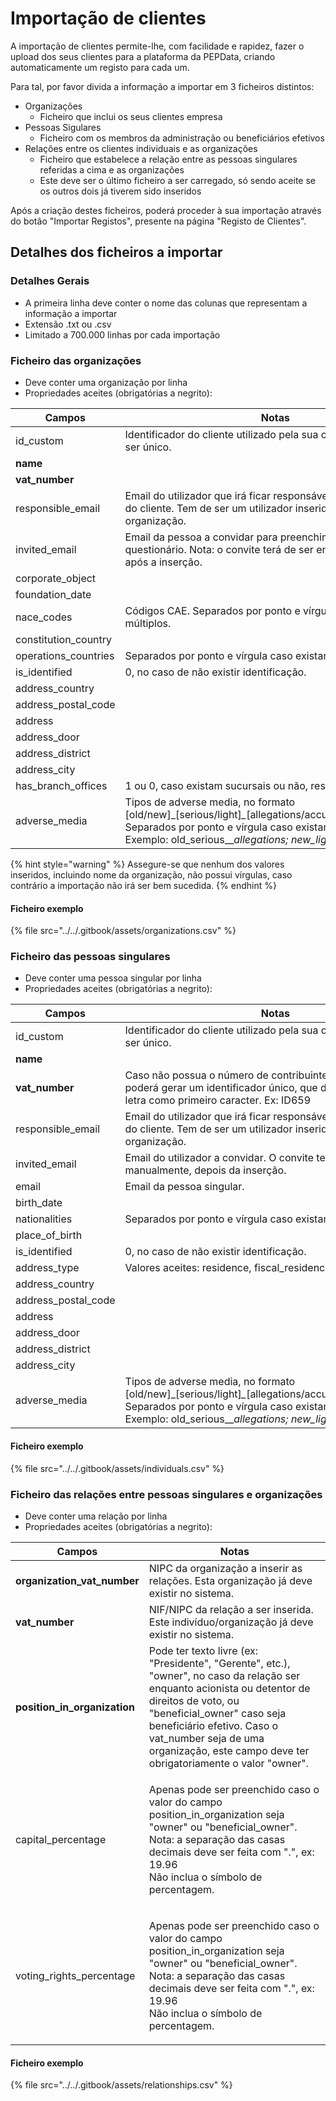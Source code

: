 # Importação de clientes

A importação de clientes permite-lhe, com facilidade e rapidez, fazer o upload dos seus clientes para a plataforma da PEPData, criando automaticamente um registo para cada um.

Para tal, por favor divida a informação a importar em 3 ficheiros distintos:

* Organizações
  * Ficheiro que inclui os seus clientes empresa
* Pessoas Sigulares
  * Ficheiro com os membros da administração ou beneficiários efetivos
* Relações entre os clientes individuais e as organizações
  * Ficheiro que estabelece a relação entre as pessoas singulares referidas a cima e as organizações&#x20;
  * Este deve ser o último ficheiro a ser carregado, só sendo aceite se os outros dois já tiverem sido inseridos

Após a criação destes ficheiros, poderá proceder à sua importação através do botão "Importar Registos", presente na página "Registo de Clientes".

## Detalhes dos ficheiros a importar

### Detalhes Gerais

* A primeira linha deve conter o nome das colunas que representam a informação a importar
* Extensão .txt ou .csv
* Limitado a 700.000 linhas por cada importação

### Ficheiro das organizações

* Deve conter uma organização por linha
* Propriedades aceites (obrigatórias a negrito):

| Campos                | Notas                                                                                                                                                                                                                               |
| --------------------- | ----------------------------------------------------------------------------------------------------------------------------------------------------------------------------------------------------------------------------------- |
| id\_custom            | Identificador do cliente utilizado pela sua organização. Tem de ser único.                                                                                                                                                          |
| **name**              |                                                                                                                                                                                                                                     |
| **vat\_number**       |                                                                                                                                                                                                                                     |
| responsible\_email    | Email do utilizador que irá ficar responsável pelo questionário do cliente. Tem de ser um utilizador inserido na sua organização.                                                                                                   |
| invited\_email        | Email da pessoa a convidar para preenchimento do questionário. Nota: o convite terá de ser enviado manualmente, após a inserção.                                                                                                    |
| corporate\_object     |                                                                                                                                                                                                                                     |
| foundation\_date      |                                                                                                                                                                                                                                     |
| nace\_codes           | Códigos CAE. Separados por ponto e vírgula caso existam múltiplos.                                                                                                                                                                  |
| constitution\_country |                                                                                                                                                                                                                                     |
| operations\_countries | Separados por ponto e vírgula caso existam múltiplos.                                                                                                                                                                               |
| is\_identified        | 0, no caso de não existir identificação.                                                                                                                                                                                            |
| address\_country      |                                                                                                                                                                                                                                     |
| address\_postal\_code |                                                                                                                                                                                                                                     |
| address               |                                                                                                                                                                                                                                     |
| address\_door         |                                                                                                                                                                                                                                     |
| address\_district     |                                                                                                                                                                                                                                     |
| address\_city         |                                                                                                                                                                                                                                     |
| has\_branch\_offices  | 1 ou 0, caso existam sucursais ou não, respetivamente.                                                                                                                                                                              |
| adverse\_media        | Tipos de adverse media, no formato \[old/new]﻿\_\[serious/light]_\__\[allegations/﻿accusations/﻿convictions]. Separados por ponto e vírgula caso existam múltiplos. Exemplo: old\_serious_\__allegations; new\_light_\__convictions |

{% hint style="warning" %}
Assegure-se que nenhum dos valores inseridos, incluindo nome da organização, não possui vírgulas, caso contrário a importação não irá ser bem sucedida.
{% endhint %}

#### Ficheiro exemplo

{% file src="../../.gitbook/assets/organizations.csv" %}

### Ficheiro das pessoas singulares

* Deve conter uma pessoa singular por linha
* Propriedades aceites (obrigatórias a negrito):

| Campos                | Notas                                                                                                                                                                                                                               |
| --------------------- | ----------------------------------------------------------------------------------------------------------------------------------------------------------------------------------------------------------------------------------- |
| id\_custom            | Identificador do cliente utilizado pela sua organização. Tem de ser único.                                                                                                                                                          |
| **name**              |                                                                                                                                                                                                                                     |
| **vat\_number**       | Caso não possua o número de contribuinte da pessoa singular poderá gerar um identificador único, que deverá possuir uma letra como primeiro caracter. Ex: ID659                                                                     |
| responsible\_email    | Email do utilizador que irá ficar responsável pelo questionário do cliente. Tem de ser um utilizador inserido na sua organização.                                                                                                   |
| invited\_email        | Email do utilizador a convidar. O convite terá que ser enviado manualmente, depois da inserção.                                                                                                                                     |
| email                 | Email da pessoa singular.                                                                                                                                                                                                           |
| birth\_date           |                                                                                                                                                                                                                                     |
| nationalities         | Separados por ponto e vírgula caso existam múltiplos.                                                                                                                                                                               |
| place\_of\_birth      |                                                                                                                                                                                                                                     |
| is\_identified        | 0, no caso de não existir identificação.                                                                                                                                                                                            |
| address\_type         | Valores aceites: residence, fiscal\_residence e headquarters.                                                                                                                                                                       |
| address\_country      |                                                                                                                                                                                                                                     |
| address\_postal\_code |                                                                                                                                                                                                                                     |
| address               |                                                                                                                                                                                                                                     |
| address\_door         |                                                                                                                                                                                                                                     |
| address\_district     |                                                                                                                                                                                                                                     |
| address\_city         |                                                                                                                                                                                                                                     |
| adverse\_media        | Tipos de adverse media, no formato \[old/new]﻿\_\[serious/light]_\__\[allegations/﻿accusations/﻿convictions]. Separados por ponto e vírgula caso existam múltiplos. Exemplo: old\_serious_\__allegations; new\_light_\__convictions |

#### Ficheiro exemplo

{% file src="../../.gitbook/assets/individuals.csv" %}

### Ficheiro das relações entre pessoas singulares e organizações

* Deve conter uma relação por linha
* Propriedades aceites (obrigatórias a negrito):

| Campos                         | Notas                                                                                                                                                                                                                                                                                                  |
| ------------------------------ | ------------------------------------------------------------------------------------------------------------------------------------------------------------------------------------------------------------------------------------------------------------------------------------------------------ |
| **organization\_vat\_number**  | NIPC da organização a inserir as relações. Esta organização já deve existir no sistema.                                                                                                                                                                                                                |
| **vat\_number**                | NIF/NIPC da relação a ser inserida. Este indivíduo/organização já deve existir no sistema.                                                                                                                                                                                                             |
| **position\_in\_organization** | Pode ter texto livre (ex: "Presidente", "Gerente", etc.), "owner", no caso da relação ser enquanto acionista ou detentor de direitos de voto, ou "beneficial\_owner" caso seja beneficiário efetivo. Caso o vat\_number seja de uma organização, este campo deve ter obrigatoriamente o valor "owner". |
| capital\_percentage            | <p>Apenas pode ser preenchido caso o valor do campo position_in_organization seja "owner" ou "beneficial_owner". Nota: a separação das casas decimais deve ser feita com ".", ex: 19.96<br>Não inclua o símbolo de percentagem.</p>                                                                    |
| voting\_rights\_percentage     | <p>Apenas pode ser preenchido caso o valor do campo position_in_organization seja "owner" ou "beneficial_owner". Nota: a separação das casas decimais deve ser feita com ".", ex: 19.96<br>Não inclua o símbolo de percentagem.</p>                                                                    |

#### Ficheiro exemplo

{% file src="../../.gitbook/assets/relationships.csv" %}
